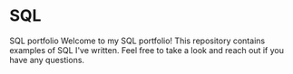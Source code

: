 # SQL
SQL portfolio
Welcome to my SQL portfolio! This repository contains examples of SQL I've written. Feel free to take a look and reach out if you have any questions.
